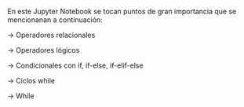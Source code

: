 En este Jupyter Notebook se tocan puntos de gran importancia que se mencionanan a continuación:

-> Operadores relacionales

-> Operadores lógicos

-> Condicionales con if, if-else, if-elif-else

-> Ciclos while

-> While
